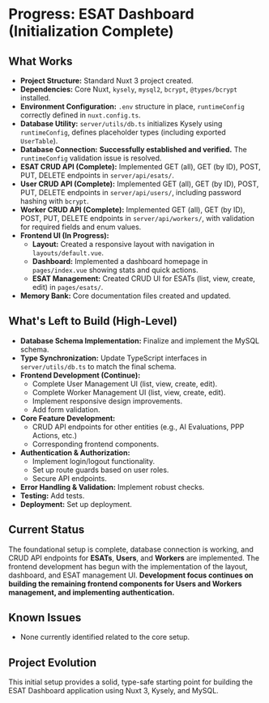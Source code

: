 # Progress: ESAT Dashboard (Initialization Complete)

## What Works

*   **Project Structure:** Standard Nuxt 3 project created.
*   **Dependencies:** Core Nuxt, `kysely`, `mysql2`, `bcrypt`, `@types/bcrypt` installed.
*   **Environment Configuration:** `.env` structure in place, `runtimeConfig` correctly defined in `nuxt.config.ts`.
*   **Database Utility:** `server/utils/db.ts` initializes Kysely using `runtimeConfig`, defines placeholder types (including exported `UserTable`).
*   **Database Connection:** **Successfully established and verified.** The `runtimeConfig` validation issue is resolved.
*   **ESAT CRUD API (Complete):** Implemented GET (all), GET (by ID), POST, PUT, DELETE endpoints in `server/api/esats/`.
*   **User CRUD API (Complete):** Implemented GET (all), GET (by ID), POST, PUT, DELETE endpoints in `server/api/users/`, including password hashing with `bcrypt`.
*   **Worker CRUD API (Complete):** Implemented GET (all), GET (by ID), POST, PUT, DELETE endpoints in `server/api/workers/`, with validation for required fields and enum values.
*   **Frontend UI (In Progress):**
    *   **Layout:** Created a responsive layout with navigation in `layouts/default.vue`.
    *   **Dashboard:** Implemented a dashboard homepage in `pages/index.vue` showing stats and quick actions.
    *   **ESAT Management:** Created CRUD UI for ESATs (list, view, create, edit) in `pages/esats/`.
*   **Memory Bank:** Core documentation files created and updated.

## What's Left to Build (High-Level)

*   **Database Schema Implementation:** Finalize and implement the MySQL schema.
*   **Type Synchronization:** Update TypeScript interfaces in `server/utils/db.ts` to match the final schema.
*   **Frontend Development (Continue):**
    *   Complete User Management UI (list, view, create, edit).
    *   Complete Worker Management UI (list, view, create, edit).
    *   Implement responsive design improvements.
    *   Add form validation.
*   **Core Feature Development:**
    *   CRUD API endpoints for other entities (e.g., AI Evaluations, PPP Actions, etc.)
    *   Corresponding frontend components.
*   **Authentication & Authorization:** 
    *   Implement login/logout functionality.
    *   Set up route guards based on user roles.
    *   Secure API endpoints.
*   **Error Handling & Validation:** Implement robust checks.
*   **Testing:** Add tests.
*   **Deployment:** Set up deployment.

## Current Status

The foundational setup is complete, database connection is working, and CRUD API endpoints for **ESATs**, **Users**, and **Workers** are implemented. The frontend development has begun with the implementation of the layout, dashboard, and ESAT management UI. **Development focus continues on building the remaining frontend components for Users and Workers management, and implementing authentication.**

## Known Issues

*   None currently identified related to the core setup.

## Project Evolution

This initial setup provides a solid, type-safe starting point for building the ESAT Dashboard application using Nuxt 3, Kysely, and MySQL.

